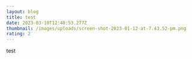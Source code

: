 ```yaml
---
layout: blog
title: test
date: 2023-03-10T12:40:53.277Z
thumbnail: /images/uploads/screen-shot-2023-01-12-at-7.43.52-pm.png
rating: 2
---
```

t﻿est